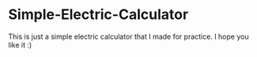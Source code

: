 # Simple-Electric-Calculator
This is just a simple electric calculator that I made for practice. I hope you like it :)
